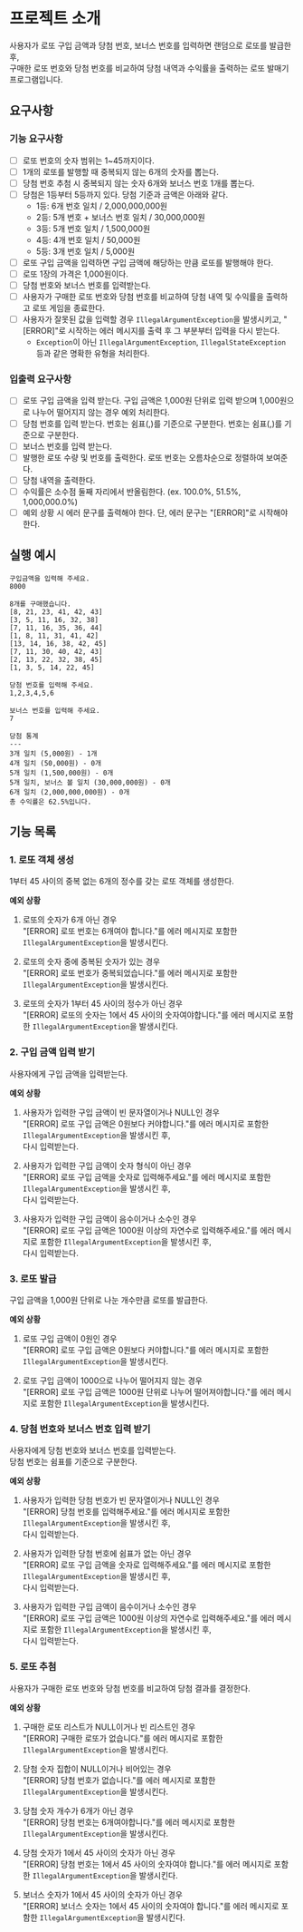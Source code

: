 # 프로젝트 소개

사용자가 로또 구입 금액과 당첨 번호, 보너스 번호를 입력하면 랜덤으로 로또를 발급한 후,  
구매한 로또 번호와 당첨 번호를 비교하여 당첨 내역과 수익률을 출력하는 로또 발매기 프로그램입니다.

## 요구사항

### 기능 요구사항

- [ ]  로또 번호의 숫자 범위는 1~45까지이다.
- [ ]  1개의 로또를 발행할 때 중복되지 않는 6개의 숫자를 뽑는다.
- [ ]  당첨 번호 추첨 시 중복되지 않는 숫자 6개와 보너스 번호 1개를 뽑는다.
- [ ]  당첨은 1등부터 5등까지 있다. 당첨 기준과 금액은 아래와 같다.
    - 1등: 6개 번호 일치 / 2,000,000,000원
    - 2등: 5개 번호 + 보너스 번호 일치 / 30,000,000원
    - 3등: 5개 번호 일치 / 1,500,000원
    - 4등: 4개 번호 일치 / 50,000원
    - 5등: 3개 번호 일치 / 5,000원
- [ ]  로또 구입 금액을 입력하면 구입 금액에 해당하는 만큼 로또를 발행해야 한다.
- [ ]  로또 1장의 가격은 1,000원이다.
- [ ]  당첨 번호와 보너스 번호를 입력받는다.
- [ ]  사용자가 구매한 로또 번호와 당첨 번호를 비교하여 당첨 내역 및 수익률을 출력하고 로또 게임을 종료한다.
- [ ]  사용자가 잘못된 값을 입력할 경우 `IllegalArgumentException`을 발생시키고, "[ERROR]"로 시작하는 에러 메시지를 출력 후 그 부분부터 입력을 다시 받는다.
    - `Exception`이 아닌 `IllegalArgumentException`, `IllegalStateException` 등과 같은 명확한 유형을 처리한다.

### 입출력 요구사항

- [ ] 로또 구입 금액을 입력 받는다. 구입 금액은 1,000원 단위로 입력 받으며 1,000원으로 나누어 떨어지지 않는 경우 예외 처리한다.
- [ ] 당첨 번호를 입력 받는다. 번호는 쉼표(,)를 기준으로 구분한다. 번호는 쉼표(,)를 기준으로 구분한다.
- [ ] 보너스 번호를 입력 받는다.
- [ ] 발행한 로또 수량 및 번호를 출력한다. 로또 번호는 오름차순으로 정렬하여 보여준다.
- [ ] 당첨 내역을 출력한다.
- [ ] 수익률은 소수점 둘째 자리에서 반올림한다. (ex. 100.0%, 51.5%, 1,000,000.0%)
- [ ] 예외 상황 시 에러 문구를 출력해야 한다. 단, 에러 문구는 "[ERROR]"로 시작해야 한다.

## 실행 예시

```text
구입금액을 입력해 주세요.
8000

8개를 구매했습니다.
[8, 21, 23, 41, 42, 43] 
[3, 5, 11, 16, 32, 38] 
[7, 11, 16, 35, 36, 44] 
[1, 8, 11, 31, 41, 42] 
[13, 14, 16, 38, 42, 45] 
[7, 11, 30, 40, 42, 43] 
[2, 13, 22, 32, 38, 45] 
[1, 3, 5, 14, 22, 45]

당첨 번호를 입력해 주세요.
1,2,3,4,5,6

보너스 번호를 입력해 주세요.
7

당첨 통계
---
3개 일치 (5,000원) - 1개
4개 일치 (50,000원) - 0개
5개 일치 (1,500,000원) - 0개
5개 일치, 보너스 볼 일치 (30,000,000원) - 0개
6개 일치 (2,000,000,000원) - 0개
총 수익률은 62.5%입니다.
```

## 기능 목록

### 1. 로또 객체 생성

1부터 45 사이의 중복 없는 6개의 정수를 갖는 로또 객체를 생성한다.

**예외 상황**

1. 로또의 숫자가 6개 아닌 경우  
   \"[ERROR] 로또 번호는 6개여야 합니다.\"를 에러 메시지로 포함한`IllegalArgumentException`을 발생시킨다.


2. 로또의 숫자 중에 중복된 숫자가 있는 경우  
   \"[ERROR] 로또 번호가 중복되었습니다.\"를 에러 메시지로 포함한`IllegalArgumentException`을 발생시킨다.


3. 로또의 숫자가 1부터 45 사이의 정수가 아닌 경우  
   \"[ERROR] 로또의 숫자는 1에서 45 사이의 숫자여야합니다.\"를 에러 메시지로 포함한 `IllegalArgumentException`을 발생시킨다.

### 2. 구입 금액 입력 받기

사용자에게 구입 금액을 입력받는다.

**예외 상황**

1. 사용자가 입력한 구입 금액이 빈 문자열이거나 NULL인 경우  
   \"[ERROR] 로또 구입 금액은 0원보다 커야합니다.\"를 에러 메시지로 포함한 `IllegalArgumentException`을 발생시킨 후,  
   다시 입력받는다.


2. 사용자가 입력한 구입 금액이 숫자 형식이 아닌 경우  
   \"[ERROR] 로또 구입 금액을 숫자로 입력해주세요.\"를 에러 메시지로 포함한 `IllegalArgumentException`을 발생시킨 후,  
   다시 입력받는다.


3. 사용자가 입력한 구입 금액이 음수이거나 소수인 경우  
   \"[ERROR] 로또 구입 금액은 1000원 이상의 자연수로 입력해주세요.\"를 에러 메시지로 포함한 `IllegalArgumentException`을 발생시킨 후,  
   다시 입력받는다.

### 3. 로또 발급

구입 금액을 1,000원 단위로 나눈 개수만큼 로또를 발급한다.

**예외 상황**

1. 로또 구입 금액이 0원인 경우  
   \"[ERROR] 로또 구입 금액은 0원보다 커야합니다.\"를 에러 메시지로 포함한 `IllegalArgumentException`을 발생시킨다.


2. 로또 구입 금액이 1000으로 나누어 떨어지지 않는 경우  
   \"[ERROR] 로또 구입 금액은 1000원 단위로 나누어 떨어져야합니다.\"를 에러 메시지로 포함한 `IllegalArgumentException`을 발생시킨다.

### 4. 당첨 번호와 보너스 번호 입력 받기

사용자에게 당첨 번호와 보너스 번호를 입력받는다.  
당첨 번호는 쉼표를 기준으로 구분한다.

**예외 상황**

1. 사용자가 입력한 당첨 번호가 빈 문자열이거나 NULL인 경우  
   \"[ERROR] 당첨 번호를 입력해주세요.\"를 에러 메시지로 포함한 `IllegalArgumentException`을 발생시킨 후,  
   다시 입력받는다.


2. 사용자가 입력한 당첨 번호에 쉼표가 없는 아닌 경우  
   \"[ERROR] 로또 구입 금액을 숫자로 입력해주세요.\"를 에러 메시지로 포함한 `IllegalArgumentException`을 발생시킨 후,  
   다시 입력받는다.


3. 사용자가 입력한 구입 금액이 음수이거나 소수인 경우  
   \"[ERROR] 로또 구입 금액은 1000원 이상의 자연수로 입력해주세요.\"를 에러 메시지로 포함한 `IllegalArgumentException`을 발생시킨 후,  
   다시 입력받는다.

### 5. 로또 추첨

사용자가 구매한 로또 번호와 당첨 번호를 비교하여 당첨 결과를 결정한다.

**예외 상황**

1. 구매한 로또 리스트가 NULL이거나 빈 리스트인 경우  
   \"[ERROR] 구매한 로또가 없습니다.\"를 에러 메시지로 포함한 `IllegalArgumentException`을 발생시킨다.


2. 당첨 숫자 집합이 NULL이거나 비어있는 경우  
   \"[ERROR] 당첨 번호가 없습니다.\"를 에러 메시지로 포함한 `IllegalArgumentException`을 발생시킨다.


3. 당첨 숫자 개수가 6개가 아닌 경우  
   \"[ERROR] 당첨 번호는 6개여야합니다.\"를 에러 메시지로 포함한 `IllegalArgumentException`을 발생시킨다.


4. 당첨 숫자가 1에서 45 사이의 숫자가 아닌 경우  
   \"[ERROR] 당첨 번호는 1에서 45 사이의 숫자여야 합니다.\"를 에러 메시지로 포함한 `IllegalArgumentException`을 발생시킨다.


5. 보너스 숫자가 1에서 45 사이의 숫자가 아닌 경우  
   \"[ERROR] 보너스 숫자는 1에서 45 사이의 숫자여야 합니다.\"를 에러 메시지로 포함한 `IllegalArgumentException`을 발생시킨다.
